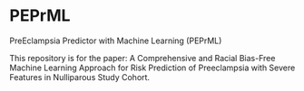 # PEPrML

PreEclampsia Predictor with Machine Learning (PEPrML)

This repository is for the paper: A Comprehensive and Racial Bias-Free Machine Learning Approach for Risk Prediction of Preeclampsia with Severe Features in Nulliparous Study Cohort.
 

